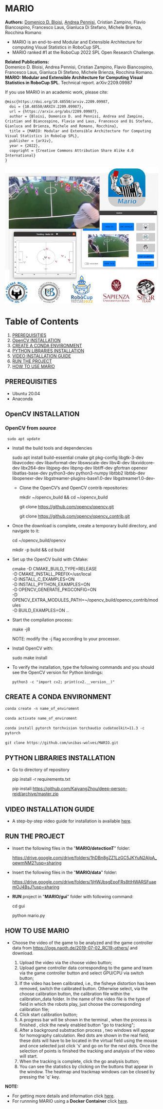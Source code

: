 # MARIO

**Authors:** [Domenico D. Bloisi](https://web.unibas.it/bloisi/), [Andrea Pennisi](https://www.andreapennisi.com/), Cristian Zampino, Flavio Biancospino, Francesco Laus, Gianluca Di Stefano, Michele Brienza, Rocchina Romano

* MARIO is an end-to-end Modular and Extensible Architecture for computing Visual Statistics in RoboCup SPL. 
* MARIO ranked #1 at the RoboCup 2022 SPL Open Research Challenge.

**Related Publications:**  
Domenico D. Bloisi, Andrea Pennisi, Cristian Zampino, Flavio Biancospino, Francesco Laus, Gianluca Di Stefano, Michele Brienza, Rocchina Romano.
**MARIO: Modular and Extensible Architecture for Computing Visual Statistics in RoboCup SPL**. Technical report. arXiv:2209.09987


If you use MARIO in an academic work, please cite:

    @misc{https://doi.org/10.48550/arxiv.2209.09987,
      doi = {10.48550/ARXIV.2209.09987},
      url = {https://arxiv.org/abs/2209.09987},
      author = {Bloisi, Domenico D. and Pennisi, Andrea and Zampino, Cristian and Biancospino, Flavio and Laus, Francesco and Di Stefano, Gianluca and Brienza, Michele and Romano, Rocchina},
      title = {MARIO: Modular and Extensible Architecture for Computing Visual Statistics in RoboCup SPL},
      publisher = {arXiv},
      year = {2022},
      copyright = {Creative Commons Attribution Share Alike 4.0 International}
    }




[![MARIO GUI](mario.png)](https://www.youtube.com/watch?v=eutyWaQ4-oU)

# Table of Contents
1. [PREREQUISITIES](#prerequisities)
2. [OpenCV INSTALLATION](#opencv-installation)
3. [CREATE A CONDA ENVIRONMENT](#create-a-conda-environment)
4. [PYTHON LIBRARIES INSTALLATION](#python-libraries-installation)
5. [VIDEO INSTALLATION GUIDE](#video-installation-guide)
6. [RUN THE PROJECT](#run-the-project)
7. [HOW TO USE MARIO](#how-to-use-mario)


## PREREQUISITIES

- Ubuntu 20.04
- Anaconda


## OpenCV INSTALLATION

### OpenCV from  ***source*** 

     sudo apt update

- Install the build tools and dependencies

     sudo apt install build-essential cmake git pkg-config libgtk-3-dev libavcodec-dev libavformat-dev libswscale-dev libv4l-dev libxvidcore-dev libx264-dev libjpeg-dev libpng-dev libtiff-dev 
    gfortran openexr libatlas-base-dev python3-dev python3-numpy libtbb2 libtbb-dev libopenexr-dev libgstreamer-plugins-base1.0-dev libgstreamer1.0-dev-

  - Clone the OpenCV’s and OpenCV contrib repositories:

     mkdir ~/opencv_build && cd ~/opencv_build

     git clone https://github.com/opencv/opencv.git

     git clone https://github.com/opencv/opencv_contrib.git

- Once the download is complete, create a temporary build directory, and navigate to it:

     cd ~/opencv_build/opencv

     mkdir -p build && cd build

- Set up the OpenCV build with CMake:

     cmake -D CMAKE_BUILD_TYPE=RELEASE \
    -D CMAKE_INSTALL_PREFIX=/usr/local \
    -D INSTALL_C_EXAMPLES=ON \
    -D INSTALL_PYTHON_EXAMPLES=ON \
    -D OPENCV_GENERATE_PKGCONFIG=ON \
    -D OPENCV_EXTRA_MODULES_PATH=~/opencv_build/opencv_contrib/modules \
    -D BUILD_EXAMPLES=ON ..

- Start the compilation process:

     make -j8

  NOTE: modify the -j flag according to your processor. 

- Install OpenCV with: 
  
     sudo make install

- To verify the installation, type the following commands and you should see the OpenCV version for Python bindings:

      python3 -c "import cv2; print(cv2.__version__)"

## CREATE A CONDA ENVIRONMENT

    conda create -n name_of_enviroment
    
    conda activate name_of_enviroment
    
    conda install pytorch torchvision torchaudio cudatoolkit=11.3 -c pytorch
    
    git clone https://github.com/unibas-wolves/MARIO.git
 
     

## PYTHON LIBRARIES INSTALLATION 

 - Go to directory of repository 
 
     pip install -r requirements.txt
     
     pip install https://github.com/KaiyangZhou/deep-person-reid/archive/master.zip
     
## VIDEO INSTALLATION GUIDE

- A step-by-step video guide for installation is available [here](https://youtu.be/lDkgrNkeUhA).
     
## RUN THE PROJECT

- Insert the following files in the "**MARIO/detectionT**" folder:
  
  https://drive.google.com/drive/folders/1hDBn8gZZ1LzGC5JKYuN2AIpA_oewmNM2?usp=sharing

- Insert the following files in the "**MARIO/data**" folder: 

  https://drive.google.com/drive/folders/1jHWJbsgEpoFRs8ttHWARSFuaemOJ4BsJ?usp=sharing


- **RUN** project in "**MARIO/gui**" folder with following command:

     cd gui 
     
     python mario.py
     
## HOW TO USE MARIO 

- Choose the video of the game to be analyzed and the game controller data from https://logs.naoth.de/2019-07-02_RC19-others/ and download.

	1) Upload the video via the choose video button;
	2) Upload game controller data corresponding to the game and team via the game controller button and select GPU/CPU via switch button;
	3) If the video has been calibrated, i.e., the fisheye distortion has been removed, switch the calibrated button. Otherwise select, via the choose 		     calibration button, the calibration file within the calibration_data folder. In the name of the video file is the type of field in 	     which the robots play, just choose the corresponding calibration file;
	4) Click start calibration button;
	5) A progress bar will be shown in the terminal , when the process is finished , click the newly enabled button "go to tracking";
	6) After a background substraction process , two windows will appear for homography calculation. Red dots are shown in the real field, these dots 		will have to be located in the virtual field using the mouse and once selected just click 's' and go on for the next dots. Once the selection 	            of points is finished the tracking and analysis of the video will start.
	7) When the tracking is complete, click the go analysis button;
	8) You can see the statistics by clicking on the buttons that appear in the window. The heatmap and trackmap windows can be closed by pressing 	          the 'q' key.

**NOTE:** 

- For getting more details and information click [here](https://sites.google.com/unibas.it/wolves/robocup/robocup-2022/mario).
- For runnning MARIO using a **Docker Container** click [here](https://github.com/unibas-wolves/MARIO/tree/mario-docker).
	
